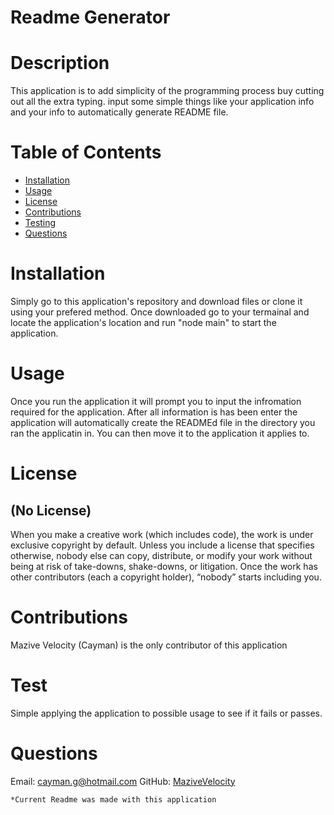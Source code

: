 
# Readme Generator      


# Description

This application is to add simplicity of the programming process buy cutting out all the extra typing. input some simple things like your application info and your info to automatically generate README file.



# Table of Contents

* [Installation](#installation )
* [Usage](#usage)
* [License](#license)
* [Contributions](#contributions)
* [Testing](#test)
* [Questions](#questions)



# Installation

Simply go to this application's repository and download files or clone it using your prefered method. Once downloaded go to your termainal and locate the application's location and run "node main" to start the application.



# Usage 

Once you run the application it will prompt you to input the infromation required for the application. After all information is has been enter the application will automatically create the READMEd file in the directory you ran the applicatin in. You can then move it to the application it applies to.



# License 
## (No License)


When you make a creative work (which includes code), the work is under exclusive copyright by default. Unless you include a license
that specifies otherwise, nobody else can copy, distribute, or modify your work without being at risk of take-downs, shake-downs, or 
litigation. Once the work has other contributors (each a copyright holder), “nobody” starts including you.
            



# Contributions

Mazive Velocity (Cayman) is the only contributor of this application



# Test

Simple applying the application to possible usage to see if it fails or passes.



# Questions

Email: <cayman.g@hotmail.com>     GitHub: [MaziveVelocity](http://github.com/MaziveVelocity)
    
    *Current Readme was made with this application
